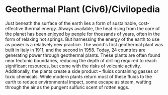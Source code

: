 # Geothermal Plant (Civ6)/Civilopedia

Just beneath the surface of the earth lies a form of sustainable, cost-effective thermal energy. Always available, the heat rising from the core of the planet has been enjoyed by people for thousands of years, often in the form of relaxing hot springs. But harnessing the energy of the earth to use as power is a relatively new practice. The world's first geothermal plant was built in Italy in 1911, and the second in 1958. Today, 24 countries are generating power through geothermal plants.
These plants are often found near tectonic boundaries, reducing the depth of drilling required to reach significant resources, but come with the risks of volcanic activity. Additionally, the plants create a side product – fluids containing gasses or toxic chemicals. While modern plants return most of these fluids to the earth to reduce environmental impact, some escape as steam, wafting through the air as the pungent sulfuric scent of rotten eggs.